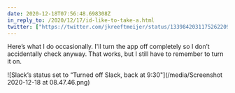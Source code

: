 ```yaml
---
date: 2020-12-18T07:56:48.698308Z
in_reply_to: /2020/12/17/id-like-to-take-a.html
twitter: ["https://twitter.com/jkreeftmeijer/status/1339842031175262209"]
---
```

Here’s what I do occasionally. I'll turn the app off completely so I don’t accidentally check anyway. That works, but I still have to remember to turn it on. 

![Slack’s status set to “Turned off Slack, back at 9:30"](/media/Screenshot 2020-12-18 at 08.47.46.png)
